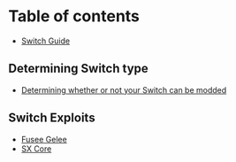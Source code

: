 # Table of contents

* [Switch Guide](README.md)

## Determining Switch type

* [Determining whether or not your Switch can be modded](determining-switch-type/determining-whether-or-not-your-switch-can-be-modded.md)

## Switch Exploits

* [Fusee Gelee](switch-exploits/fusee-gelee.md)
* [SX Core](switch-exploits/sx-core.md)

